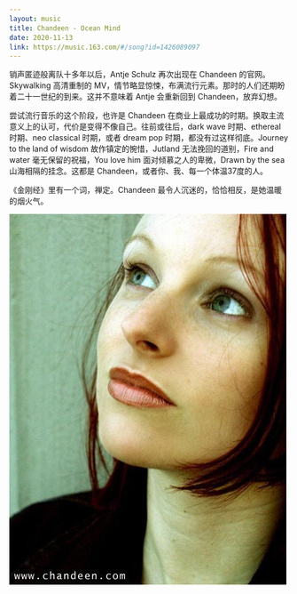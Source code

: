 ```yaml
---
layout: music
title: Chandeen - Ocean Mind
date: 2020-11-13
link: https://music.163.com/#/song?id=1426089097
---
```


销声匿迹般离队十多年以后，Antje Schulz 再次出现在 Chandeen 的官网。Skywalking 高清重制的 MV，情节略显惊悚，布满流行元素。那时的人们还期盼着二十一世纪的到来。这并不意味着 Antje 会重新回到 Chandeen，放弃幻想。

尝试流行音乐的这个阶段，也许是 Chandeen 在商业上最成功的时期。换取主流意义上的认可，代价是变得不像自己。往前或往后，dark wave 时期、ethereal 时期、neo classical 时期，或者 dream pop 时期，都没有过这样彻底。Journey to the land of wisdom 故作镇定的惋惜，Jutland 无法挽回的道别，Fire and water 毫无保留的祝福，You love him 面对倾慕之人的卑微，Drawn by the sea 山海相隔的挂念。这都是 Chandeen，或者你、我、每一个体温37度的人。

《金刚经》里有一个词，禅定。Chandeen 最令人沉迷的，恰恰相反，是她温暖的烟火气。

![Chandeen - Antje Schulz](images/chandeen-antje-schulz-1.jpg)
